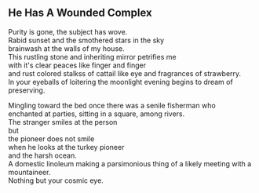 He Has A Wounded Complex
------------------------
Purity is gone, the subject has wove.  
Rabid sunset and the smothered stars in the sky  
brainwash at the walls of my house.  
This rustling stone and inheriting mirror petrifies me  
with it's clear peaces like finger and finger  
and rust colored stalkss of cattail like eye and fragrances of strawberry.  
In your eyeballs of loitering the moonlight evening begins to dream of preserving.  
  
Mingling toward the bed once there was a senile fisherman who  
enchanted at parties, sitting in a square, among rivers.  
The stranger smiles at the person  
but  
the pioneer does not smile  
when he looks at the turkey pioneer  
and the harsh ocean.  
A domestic linoleum making a parsimonious thing of a likely meeting with a mountaineer.  
Nothing but your cosmic eye.  
